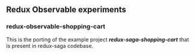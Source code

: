 ## Redux Observable experiments ##

### redux-observable-shopping-cart ###

This is the porting of the example project ***redux-saga-shopping-cart*** that is present in redux-saga codebase.